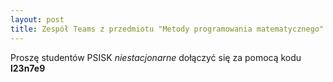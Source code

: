 ```yaml
---
layout: post
title: Zespół Teams z przedmiotu "Metody programowania matematycznego"
---
```


Proszę studentów PSISK _niestacjonarne_ dołączyć się za pomocą kodu __l23n7e9__


